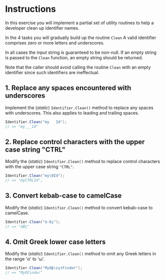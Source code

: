 # Instructions

In this exercise you will implement a partial set of utility routines to help a developer
clean up identifier names.

In the 4 tasks you will gradually build up the routine `Clean` A valid identifier comprises
zero or more letters and underscores.

In all cases the input string is guaranteed to be non-null. If an empty string is passed to the `Clean` function, an empty string should be returned.

Note that the caller should avoid calling the routine `Clean` with an empty identifier since such identifiers are ineffectual.

## 1. Replace any spaces encountered with underscores

Implement the (_static_) `Identifier.Clean()` method to replace any spaces with underscores. This also applies to leading and trailing spaces.

```csharp
Identifier.Clean("my   Id");
// => "my___Id"
```

## 2. Replace control characters with the upper case string "CTRL"

Modify the (_static_) `Identifier.Clean()` method to replace control characters with the upper case string `"CTRL"`.

```csharp
Identifier.Clean("my\0Id");
// => "myCTRLId",
```

## 3. Convert kebab-case to camelCase

Modify the (_static_) `Identifier.Clean()` method to convert kebab-case to camelCase.

```csharp
Identifier.Clean("à-ḃç");
// => "àḂç"
```

## 4. Omit Greek lower case letters

Modify the (_static_) `Identifier.Clean()` method to omit any Greek letters in the range 'α' to 'ω'.

```csharp
Identifier.Clean("MyΟβιεγτFinder");
// => "MyΟFinder"
```

